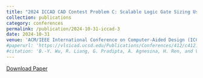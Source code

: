 ```yaml
---
title: "2024 ICCAD CAD Contest Problem C: Scalable Logic Gate Sizing Using ML Techniques and GPU Acceleration"
collection: publications
category: conferences
permalink: /publication/2024-10-31-iccad-3
date: 2024-10-31
venue: 'ACM/IEEE International Conference on Computer-Aided Design (ICCAD)'
#paperurl: 'https://vlsicad.ucsd.edu/Publications/Conferences/412/c412.pdf'
#citation: 'B.-Y. Wu, R. Liang, G. Pradipta, A. Agnesina, H. Ren, and V. A. Chhabria, “2024 ICCAD CAD Contest Problem C: Scalable Logic Gate Sizing Using ML Techniques and GPU Acceleration“, Proc. ICCAD, 2024.'
---
```


[Download Paper](https://vlsicad.ucsd.edu/Publications/Conferences/412/c412.pdf)